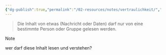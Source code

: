 ```yaml
---
{"dg-publish":true,"permalink":"/02-resources/notes/vertraulichkeit/","tags":["it-sicherheit"],"noteIcon":"","updated":"2025-08-26T16:35:08.821+02:00"}
---
```


>Die Inhalt von etwas (Nachricht oder Daten) darf nur von eine bestimmte Person oder Gruppe gelesen werden.

>[!note]
>wer darf diese Inhalt lesen und verstehen?